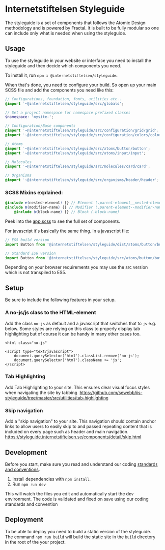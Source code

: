 # Internetstiftelsen Styleguide

The styleguide is a set of components that follows the Atomic Design methodology and is powered by Fractal.
It is built to be fully modular so one can include only what is needed when using the styleguide.

## Usage

To use the styleguide in your website or interface you need to install the styleguide and then decide which components you need.

To install it, run `npm i @internetstiftelsen/styleguide`.

When that's done, you need to configure your build. So open up your main SCSS file and add the components you need like this:

```scss
// Configurations, foundation, fonts, utilities etc..
@import '~@internetstiftelsen/styleguide/src/globals';

// Set a project namespace for namespace prefixed classes
$namespace: 'mysite-';

// Configuration/Base components
@import '~@internetstiftelsen/styleguide/src/configuration/grid/grid';
@import '~@internetstiftelsen/styleguide/src/configuration/colors/colors';

// Atoms
@import '~@internetstiftelsen/styleguide/src/atoms/button/button';
@import '~@internetstiftelsen/styleguide/src/atoms/input/input';

// Molecules
@import '~@internetstiftelsen/styleguide/src/molecules/card/card';

// Organisms
@import '~@internetstiftelsen/styleguide/src/organisms/header/header';
```

### SCSS Mixins explained:
```scss
@include e(nested-element) {} // Element (.parent-element__nested-element)
@include m(modifier-name) {} // Modifier (.parent-element--modifier-name)
	@include b(block-name) {} // Block (.block-name)

```

Peek into the [app.scss](https://github.com/sewebb/iis-styleguide/blob/master/src/app.scss) to see the full set of components.

For javascript it's basically the same thing. In a javascript file:

```js
// ES5 build version
import Button from '@internetstiftelsen/styleguide/dist/atoms/button/button';

// Standard ES6 version
import Button from '@internetstiftelsen/styleguide/src/atoms/button/button';
```

Depending on your browser requirements you may use the src version which is not transpiled to ES5.

## Setup

Be sure to include the following features in your setup.

### A no-js/js class to the HTML-element

Add the class `no-js` as default and a javascript that switches that to `js` e.g. below. Some styles are relying on this class to properly display tab highlighting but of course it can be handy in many other cases too.
```
<html class="no-js"
```

```
<script type="text/javascript">
	document.querySelector('html').classList.remove('no-js');
	document.querySelector('html').className += 'js';
</script>
```

### Tab Highlighting

Add Tab Highlighting to your site. This ensures clear visual focus styles when navigating the site by tabbing.
https://github.com/sewebb/iis-styleguide/tree/master/src/utilities/tab-highlighting

### Skip navigation

Add a "skip navigation" to your site. This navigation should contain anchor links to allow users to easily skip to and passed repeating content that is included on every page such as header and main navigation.
https://styleguide.internetstiftelsen.se/components/detail/skip.html

## Development

Before you start, make sure you read and understand our coding [standards and conventions](https://github.com/sewebb/iis-start/wiki/IIS-standards-&-conventions).

1. Install dependencies with `npm install`.
2. Run `npm run dev`

This will watch the files you edit and automatically start the dev environment.
The code is validated and fixed on save using our coding standards and convention

## Deployment

To be able to deploy you need to build a static version of the styleguide.
The command `npm run build` will build the static site in the `build` directory in the root of the your project.
